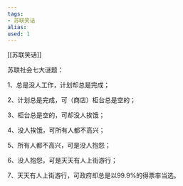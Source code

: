 ```yaml
---
tags: 
- 苏联笑话 
alias:
used: 1
---
```

[[苏联笑话]]

苏联社会七大谜题：

1、总是没人工作，计划却总是完成；

2、计划总是完成，可（商店）柜台总是空的；

3、柜台总是空的，可却没人挨饿；

4、没人挨饿，可所有人都不高兴；

5、所有人都不高兴，可是没人抱怨；

6、没人抱怨，可是天天有人上街游行；

7、天天有人上街游行，可政府却总是以99.9%的得票率当选。

